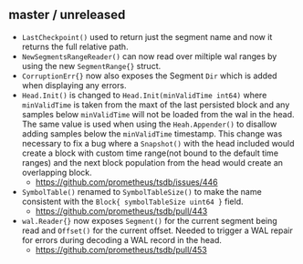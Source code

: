 ## master / unreleased

 - `LastCheckpoint()` used to return just the segment name and now it returns the full relative path.
 - `NewSegmentsRangeReader()` can now read over miltiple wal ranges by using the new `SegmentRange{}` struct.
 - `CorruptionErr{}` now also exposes the Segment `Dir` which is added when displaying any errors.
 - `Head.Init()` is changed to `Head.Init(minValidTime int64)` where `minValidTime` is taken from the maxt of the last persisted block and any samples below `minValidTime` will not be loaded from the wal in the head. The same value is used when using the `Heah.Appender()` to disallow adding samples below the `minValidTime` timestamp. This change was necessary to fix a bug where a `Snapshot()` with the head included would create a block with custom time range(not bound to the default time ranges) and the next block population from the head would create an overlapping block.  
    - https://github.com/prometheus/tsdb/issues/446
 - `SymbolTable()` renamed to `SymbolTableSize()` to make the name consistent with the  `Block{ symbolTableSize uint64 }` field.
    - https://github.com/prometheus/tsdb/pull/443
 - `wal.Reader{}` now exposes `Segment()` for the current segment being read  and `Offset()` for the current offset. Needed to trigger a WAL repair for errors during decoding a WAL record in the head.
    - https://github.com/prometheus/tsdb/pull/453
